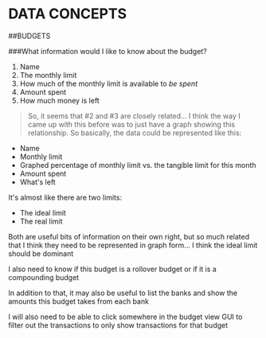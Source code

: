 DATA CONCEPTS
==============

##BUDGETS

###What information would I like to know about the budget?
1. Name
2. The monthly limit
3. How much of the monthly limit is available to _be spent_
4. Amount spent
5. How much money is left

> So, it seems that #2 and #3 are closely related... I think the way I came up with this before was
to just have a graph showing this relationship. So basically, the data could be represented like this:
* Name
* Monthly limit
* Graphed percentage of monthly limit vs. the tangible limit for this month
* Amount spent
* What's left

It's almost like there are two limits:
* The ideal limit
* The real limit

Both are useful bits of information on their own right, but so much related that I think they need to
be represented in graph form... I think the ideal limit should be dominant

I also need to know if this budget is a rollover budget or if it is a compounding budget

In addition to that, it may also be useful to list the banks and show the amounts this budget takes from each bank

I will also need to be able to click somewhere in the budget view GUI to filter out the transactions to only
show transactions for that budget